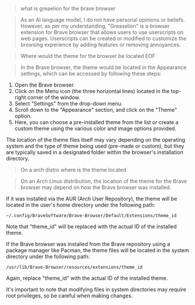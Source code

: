 > what is greaelion for the brave browser


> As an AI language model, I do not have personal opinions or beliefs. However, as per my understanding, "Greaselion" is a browser extension for Brave browser that allows users to use userscripts on web pages. Userscripts can be created or modified to customize the browsing experience by adding features or removing annoyances.

> Where would the theme for the browser be located EOF


> In the Brave browser, the theme would be located in the Appearance settings, which can be accessed by following these steps:

1. Open the Brave browser.
2. Click on the Menu icon (the three horizontal lines) located in the top-right corner of the window.
3. Select "Settings" from the drop-down menu.
4. Scroll down to the "Appearance" section, and click on the "Theme" option.
5. Here, you can choose a pre-installed theme from the list or create a custom theme using the various color and image options provided.

The location of the theme files itself may vary depending on the operating system and the type of theme being used (pre-made or custom), but they are typically saved in a designated folder within the browser's installation directory.

> On a arch distro where is the theme located


> On an Arch Linux distribution, the location of the theme for the Brave browser may depend on how the Brave browser was installed. 

If it was installed via the AUR (Arch User Repository), the theme will be located in the user's home directory under the following path:

```
~/.config/BraveSoftware/Brave-Browser/Default/Extensions/theme_id
```

Note that "theme_id" will be replaced with the actual ID of the installed theme.

If the Brave browser was installed from the Brave repository using a package manager like Pacman, the theme files will be located in the system directory under the following path:

```
/usr/lib/Brave-Browser/resources/extensions/theme_id
```

Again, replace "theme_id" with the actual ID of the installed theme.

It's important to note that modifying files in system directories may require root privileges, so be careful when making changes.